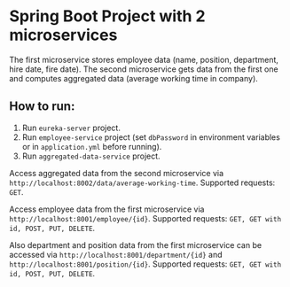 # Spring Boot Project with 2 microservices

The first microservice stores employee data (name, position, department, hire date, fire date). The second microservice gets data from the first one and computes aggregated data (average working time in company).

## How to run:

1. Run ```eureka-server``` project.
2. Run ```employee-service``` project (set ```dbPassword``` in environment variables or in ```application.yml``` before running).
3. Run ```aggregated-data-service``` project.

Access aggregated data from the second microservice via ```http://localhost:8002/data/average-working-time```.
  Supported requests: ```GET```.

Access employee data from the first microservice via ```http://localhost:8001/employee/{id}```.
  Supported requests: ```GET, GET with id, POST, PUT, DELETE```.

Also department and position data from the first microservice can be accessed via ```http://localhost:8001/department/{id}``` and ```http://localhost:8001/position/{id}```.
  Supported requests: ```GET, GET with id, POST, PUT, DELETE```.